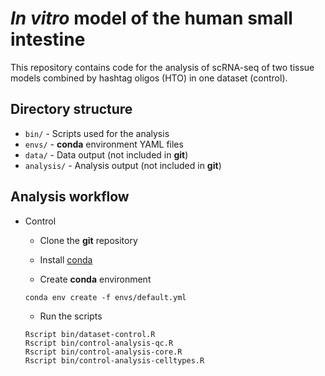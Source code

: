 # _In vitro_ model of the human small intestine

This repository contains code for the analysis of scRNA-seq of two tissue models combined by hashtag oligos (HTO) in one dataset (control).

## Directory structure

* `bin/` - Scripts used for the analysis
* `envs/` - **conda** environment YAML files
* `data/` - Data output (not included in **git**)
* `analysis/` - Analysis output (not included in **git**)

## Analysis workflow

* Control
   - Clone the **git** repository
   
   - Install [conda](https://docs.conda.io/en/latest/miniconda.html)
   
   - Create **conda** environment
   ```
   conda env create -f envs/default.yml
   ```
   
   - Run the scripts
   ```
   Rscript bin/dataset-control.R
   Rscript bin/control-analysis-qc.R
   Rscript bin/control-analysis-core.R
   Rscript bin/control-analysis-celltypes.R
   ```
